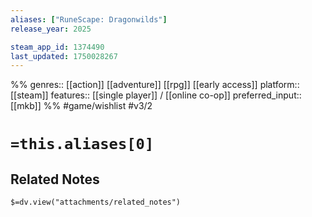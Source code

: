 ```yaml
---
aliases: ["RuneScape: Dragonwilds"]
release_year: 2025

steam_app_id: 1374490
last_updated: 1750028267
---
```

%%
genres:: [[action]] [[adventure]] [[rpg]] [[early access]]
platform:: [[steam]]
features:: [[single player]] / [[online co-op]]
preferred_input:: [[mkb]]
%%
#game/wishlist
#v3/2

# `=this.aliases[0]`
## Related Notes
`$=dv.view("attachments/related_notes")`
